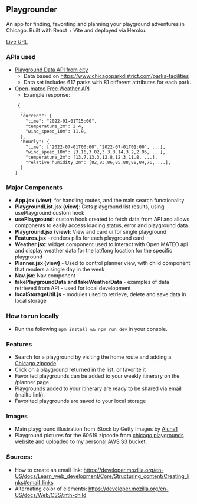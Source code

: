 ## Playgrounder

An app for finding, favoriting and planning your playground adventures in Chicago. Built with React + Vite and deployed via Heroku.

[Live URL](https://playgrounder-a77bf4c8a830.herokuapp.com/)

### APIs used
- [Playground Data API from city](https://data.cityofchicago.org/Parks-Recreation/CPD_Parks/ejsh-fztr/about_data)
	- Data based on https://www.chicagoparkdistrict.com/parks-facilities
	- Data set includes 617 parks with 81 different attributes for each park.
- [Open-mateo Free Weather API](https://open-meteo.com/)
    - Example response:
    ```
	 {
	  ...
	  "current": {
	    "time": "2022-01-01T15:00",
	    "temperature_2m": 2.4,
	    "wind_speed_10m": 11.9,
	  },
	  "hourly": {
	    "time": ["2022-07-01T00:00","2022-07-01T01:00", ...],
	    "wind_speed_10m": [3.16,3.02,3.3,3.14,3.2,2.95, ...],
	    "temperature_2m": [13.7,13.3,12.8,12.3,11.8, ...],
	    "relative_humidity_2m": [82,83,86,85,88,88,84,76, ...],
	  }
	}
    ```


### Major Components
- **App.jsx (view)**: for handling routes, and the main search functionality
- **PlaygroundList.jsx (view)**: Gets playground list results, using usePlayground custom hook
- **usePlayground**: custom hook created to fetch data from API and allows components to easily access loading status, error and playground data
- **Playground.jsx (view)**: View and card ui for single playground
- **Features.jsx** - renders pills for each playground card
- **Weather.jsx**: widget component used to interact with Open MATEO api and display weather data for the lat/long location for the specific playground
- **Planner.jsx (view)** - Used to control planner view, with child component that renders a single day in the week
- **Nav.jsx**: Nav component
- **fakePlaygroundData and fakeWeatherData** - examples of data retrieved from API - used for local development
- **localStorageUtil.js** - modules used to retrieve, delete and save data in local storage

### How to run locally
- Run the following `npm install && npm run dev` in your console.

### Features
- Search for a playground by visiting the home route and adding a [Chicago zipcode](https://www.chicago.gov/content/dam/city/sites/covid/reports/2020-04-24/ChicagoCommunityAreaandZipcodeMap.pdf)
- Click on a playground returned in the list, or favorite it
- Favorited playgrounds can be added to your weekly itinerary on the /planner page
- Playgrounds added to your itinerary are ready to be shared via email (mailto link).
- Favorited playgrounds are saved to your local storage

### Images
- Main playground illustration from iStock by Getty Images by [Aluna1](https://www.istockphoto.com/vector/playground-graphic-black-white-landscape-sketch-illustration-vector-gm1974900032-558664417)
- Playground pictures for the 60619 zipcode from [chicago playgrounds website](https://chicagoplaygrounds.com/s/guide/page/welcome) and uploaded to my personal AWS S3 bucket.


### Sources:
- How to create an email link: https://developer.mozilla.org/en-US/docs/Learn_web_development/Core/Structuring_content/Creating_links#email_links
- Alternating color of elements: https://developer.mozilla.org/en-US/docs/Web/CSS/:nth-child